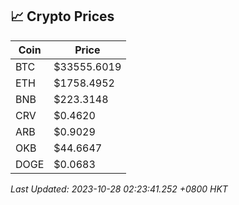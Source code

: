 ## 📈 Crypto Prices

| Coin | Price |
| ---- | ----- |
| BTC | $33555.6019 |
| ETH | $1758.4952 |
| BNB | $223.3148 |
| CRV | $0.4620 |
| ARB | $0.9029 |
| OKB | $44.6647 |
| DOGE | $0.0683 |

_Last Updated: 2023-10-28 02:23:41.252 +0800 HKT_